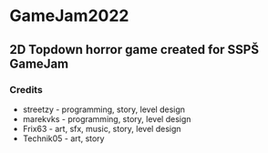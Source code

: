 # GameJam2022

## 2D Topdown horror game created for SSPŠ GameJam

### Credits
- streetzy - programming, story, level design
- marekvks - programming, story, level design
- Frix63 - art, sfx, music, story, level design
- Technik05 - art, story
